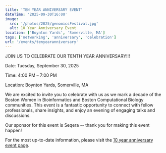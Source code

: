 ```yaml
---
title: 'TEN YEAR ANNIVERSARY EVENT'
dateTime: '2025-09-30T16:00'
image:
  src: '/photos/2025/genomicsFestival.jpg'
  alt: 10 Year Anniversary Event
location: ['Boynton Yards', 'Somerville, MA']
tags: ['networking', 'anniversary', 'celebration']
url: '/events/tenyearanniversary'
---
```


JOIN US TO CELEBRATE OUR TENTH YEAR ANNIVERSARY!!!

Date: Tuesday, September 30, 2025

Time: 4:00 PM – 7:00 PM

Location: Boynton Yards, Somerville, MA

We are excited to invite you to celebrate with us as we mark a decade of the Boston Women in Bioinformatics and Boston Computational Biology communities. This event is a fantastic opportunity to connect with fellow professionals, share insights, and enjoy an evening of engaging talks and discussions.

Our sponsor for this event is Seqera -- thank you for making this event happen!

For the most up-to-date information, please visit the [10 year anniversary event page](events/tenyearanniversary).

